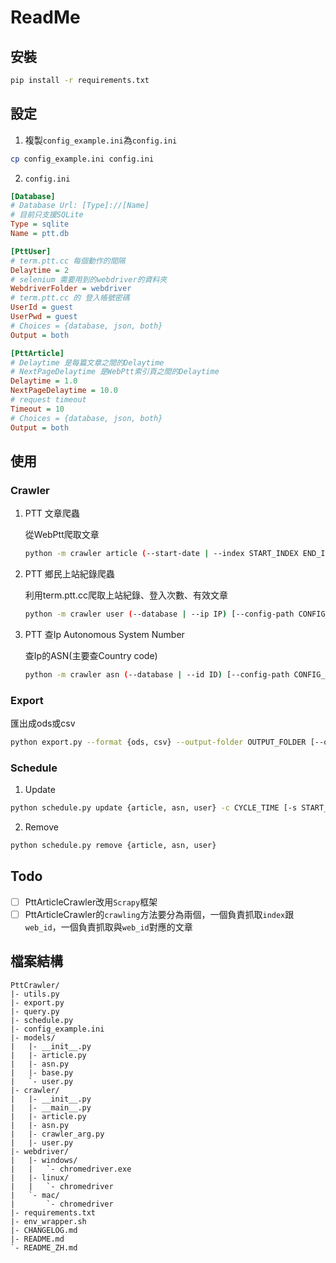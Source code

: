 # ReadMe

## 安裝

```bash
pip install -r requirements.txt
```

## 設定

1. 複製`config_example.ini`為`config.ini`

```bash
cp config_example.ini config.ini
```

2. `config.ini`

```ini
[Database]
# Database Url: [Type]://[Name]
# 目前只支援SQLite
Type = sqlite
Name = ptt.db

[PttUser]
# term.ptt.cc 每個動作的間隔
Delaytime = 2
# selenium 需要用到的webdriver的資料夾
WebdriverFolder = webdriver
# term.ptt.cc 的 登入帳號密碼
UserId = guest
UserPwd = guest
# Choices = {database, json, both}
Output = both

[PttArticle]
# Delaytime 是每篇文章之間的Delaytime
# NextPageDelaytime 是WebPtt索引頁之間的Delaytime
Delaytime = 1.0
NextPageDelaytime = 10.0
# request timeout
Timeout = 10
# Choices = {database, json, both}
Output = both
```

## 使用

### Crawler

1. PTT 文章爬蟲

    從WebPtt爬取文章

    ```bash
    python -m crawler article (--start-date | --index START_INDEX END_INDEX) [--config-path CONFIG_PATH]
    ```

2. PTT 鄉民上站紀錄爬蟲

    利用term.ptt.cc爬取上站紀錄、登入次數、有效文章

    ```bash
    python -m crawler user (--database | --ip IP) [--config-path CONFIG_PATH]
    ```

3. PTT 查Ip Autonomous System Number

    查Ip的ASN(主要查Country code)

    ```bash
    python -m crawler asn (--database | --id ID) [--config-path CONFIG_PATH]
    ```

### Export

匯出成ods或csv

```bash
python export.py --format {ods, csv} --output-folder OUTPUT_FOLDER [--output-prefix OUTPUT_PREFIX]
```

### Schedule

1. Update

```bash
python schedule.py update {article, asn, user} -c CYCLE_TIME [-s START_DATETIME]
```

2. Remove

```bash
python schedule.py remove {article, asn, user}
```

## Todo

- [ ] PttArticleCrawler改用`Scrapy`框架
- [ ] PttArticleCrawler的`crawling`方法要分為兩個，一個負責抓取`index`跟`web_id`，一個負責抓取與`web_id`對應的文章

## 檔案結構

```
PttCrawler/
|- utils.py
|- export.py
|- query.py
|- schedule.py
|- config_example.ini
|- models/
|   |- __init__.py
|   |- article.py
|   |- asn.py
|   |- base.py
|   `- user.py
|- crawler/
|   |- __init__.py
|   |- __main__.py
|   |- article.py
|   |- asn.py
|   |- crawler_arg.py
|   |- user.py
|- webdriver/
|   |- windows/
|   |   `- chromedriver.exe
|   |- linux/
|   |   `- chromedriver
|   `- mac/
|       `- chromedriver
|- requirements.txt
|- env_wrapper.sh
|- CHANGELOG.md
|- README.md
`- README_ZH.md
```